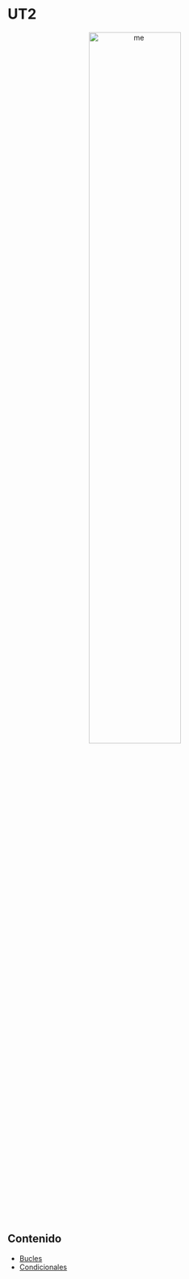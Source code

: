 # UT2

<div align=center>
<img src="../extras/pixel-jeff-matrix-s.gif" alt="me" width="60%">
</div>

## Contenido
- [Bucles](https://github.com/Chugani05/programacion/tree/main/ut2/bucles)
- [Condicionales](https://github.com/Chugani05/programacion/tree/main/ut2/condicionales)
